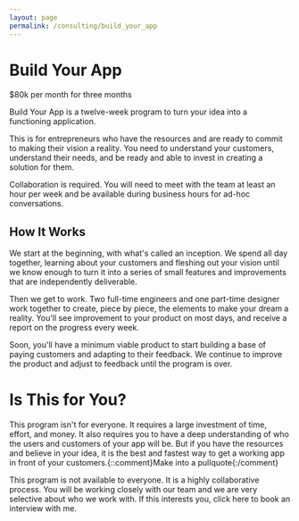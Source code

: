 ```yaml
---
layout: page
permalink: /consulting/build_your_app
---
```

# Build Your App

$80k per month for three months

Build Your App is a twelve-week program to turn your idea into a functioning
application.

This is for entrepreneurs who have the resources and are ready to
commit to making their vision a reality. You need to understand your customers,
understand their needs, and be ready and able to invest in creating a solution
for them.

Collaboration is required. You will need to meet with the team at least an hour
per week and be available during business hours for ad-hoc conversations.

## How It Works

We start at the beginning, with what's called an inception. We spend all day
together, learning about your customers and fleshing out your vision until we
know enough to turn it into a series of small features and improvements that are
independently deliverable.

Then we get to work. Two full-time engineers and one part-time designer work
together to create, piece by piece, the elements to make your dream a reality.
You'll see improvement to your product on most days, and
receive a report on the progress every week.

Soon, you'll have a minimum viable product to start building a
base of paying customers and adapting to their feedback. We continue to improve
the product and adjust to feedback until the program is over.

# Is This for You?

This program isn't for everyone. It requires a large investment of time, effort,
and money. It also requires you to have a deep understanding of who the users
and customers of your app will be. But if you have the resources and believe in
your idea, it is the best and fastest way to get a working app in front of your
customers.{::comment}Make into a pullquote{:/comment}

This program is not available to everyone. It is a highly collaborative
process. You will be working closely with our team and we are very selective
about who we work with. If this interests you, click here to book an interview
with me.
